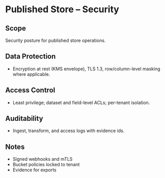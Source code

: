 # Published Store – Security

## Scope
Security posture for published store operations.

## Data Protection
- Encryption at rest (KMS envelope), TLS 1.3, row/column-level masking where applicable.

## Access Control
- Least privilege; dataset and field-level ACLs; per-tenant isolation.

## Auditability
- Ingest, transform, and access logs with evidence ids.

## Notes
- Signed webhooks and mTLS
- Bucket policies locked to tenant
- Evidence for exports
